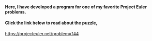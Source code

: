 #### Here, I have developed a program for one of my favorite Project Euler problems.
#### Click the link below to read about the puzzle,
https://projecteuler.net/problem=144


